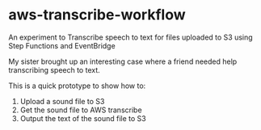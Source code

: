 # aws-transcribe-workflow

An experiment to Transcribe speech to text for files uploaded to S3 using Step Functions and EventBridge

My sister brought up an interesting case where a friend needed help transcribing speech to text.

This is a quick prototype to show how to:

1. Upload a sound file to S3
1. Get the sound file to AWS transcribe
1. Output the text of the sound file to S3
